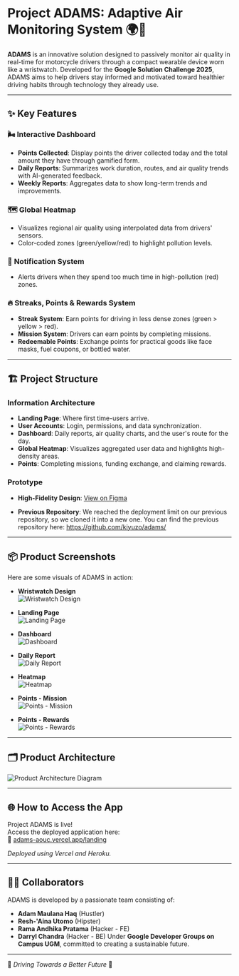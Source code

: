 # Project ADAMS: Adaptive Air Monitoring System 🌍🛵

**ADAMS** is an innovative solution designed to passively monitor air quality in real-time for motorcycle drivers through a compact wearable device worn like a wristwatch. Developed for the **Google Solution Challenge 2025**, ADAMS aims to help drivers stay informed and motivated toward healthier driving habits through technology they already use.

---

## ✨ Key Features

### 🌬️ **Interactive Dashboard**
- **Points Collected**: Display points the driver collected today and the total amount they have through gamified form.
- **Daily Reports**: Summarizes work duration, routes, and air quality trends with AI-generated feedback.
- **Weekly Reports**: Aggregates data to show long-term trends and improvements.

### 🗺️ **Global Heatmap**
- Visualizes regional air quality using interpolated data from drivers' sensors.
- Color-coded zones (green/yellow/red) to highlight pollution levels.

### 🔔 **Notification System**
- Alerts drivers when they spend too much time in high-pollution (red) zones.

### 🔥 **Streaks, Points & Rewards System**
- **Streak System**: Earn points for driving in less dense zones (green > yellow > red).
- **Mission System**: Drivers can earn points by completing missions.
- **Redeemable Points**: Exchange points for practical goods like face masks, fuel coupons, or bottled water.

---

## 🏗️ Project Structure

### **Information Architecture**
- **Landing Page**: Where first time-users arrive.
- **User Accounts**: Login, permissions, and data synchronization.
- **Dashboard**: Daily reports, air quality charts, and the user's route for the day.
- **Global Heatmap**: Visualizes aggregated user data and highlights high-density areas.
- **Points**: Completing missions, funding exchange, and claiming rewards.

### **Prototype**
- **High-Fidelity Design**: [View on Figma](https://www.figma.com/design/ZgTS5BJalQoFUwfJRTLd9C/ADAMS-project?node-id=1-7&t=YcfnNV9nMTwolqay-1)

- **Previous Repository**: We reached the deployment limit on our previous repository, so we cloned it into a new one. You can find the previous repository here: https://github.com/kiyuzo/adams/

---

## 📦 Product Screenshots

Here are some visuals of ADAMS in action:

- **Wristwatch Design**  
  ![Wristwatch Design](public/readme/wristwatch.png)

- **Landing Page**  
  ![Landing Page](public/readme/landing.png)

- **Dashboard**  
  ![Dashboard](public/readme/dashboard.png)

- **Daily Report**  
  ![Daily Report](public/readme/daily-report.png)

- **Heatmap**  
  ![Heatmap](public/readme/heatmap.png)

- **Points - Mission**  
  ![Points - Mission](public/readme/points-mission.png)

- **Points - Rewards**  
  ![Points - Rewards](public/readme/points-rewards.png)

---

## 🗂️ Product Architecture

![Product Architecture Diagram](public/readme/product-architecture.png)

---

## 🌐 How to Access the App

Project ADAMS is live!  
Access the deployed application here:  
🔗 [adams-aouc.vercel.app/landing](https://adams-aouc.vercel.app/landing)

_Deployed using Vercel and Heroku._

---

## 🧑‍💻 Collaborators
ADAMS is developed by a passionate team consisting of:
- **Adam Maulana Haq** (Hustler)
- **Resh-'Aina Utomo** (Hipster)
- **Rama Andhika Pratama** (Hacker - FE)
- **Darryl Chandra** (Hacker - BE)
Under **Google Developer Groups on Campus UGM**, committed to creating a sustainable future.

---

🌱 *Driving Towards a Better Future* 🌱
